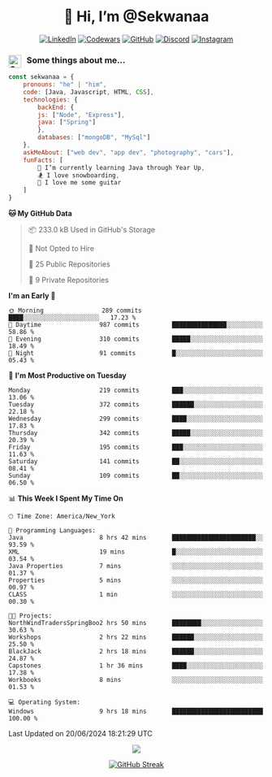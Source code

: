 <h1 align="center" style="font-size = 20px;">👋 Hi, I’m @Sekwanaa</h1>

<div align="center">
	
<a href="https://www.linkedin.com/in/chrisskchia/" target="blank">![LinkedIn](https://img.shields.io/badge/linkedin-%230077B5.svg?style=for-the-badge&logo=linkedin&logoColor=white)</a>
<a href="https://www.codewars.com/users/sekwanaa" target="blank">![Codewars](https://img.shields.io/badge/Codewars-B1361E?style=for-the-badge&logo=codewars&logoColor=grey)</a>
<a href="https://github.com/sekwanaa" target="blank">![GitHub](https://img.shields.io/badge/github-%23121011.svg?style=for-the-badge&logo=github&logoColor=white)</a>
<a href="https://discordapp.com/users/181891769414189056" target="blank">![Discord](https://img.shields.io/badge/Discord-%235865F2.svg?style=for-the-badge&logo=discord&logoColor=white)</a>
<a href="https://www.instagram.com/sekwanaa/" target="blank">![Instagram](https://img.shields.io/badge/Instagram-%23E4405F.svg?style=for-the-badge&logo=Instagram&logoColor=white)</a>

</div>

### <img align="left" alt="Coding" height="25" src="https://media.tenor.com/2aSuT7p_a_UAAAAi/peachcat-cat.gif"> &nbsp; Some things about me...

``` javascript
const sekwanaa = {
	pronouns: "he" | "him",
	code: [Java, Javascript, HTML, CSS],
	technologies: {
		backEnd: {
		js: ["Node", "Express"],
		java: ["Spring"]
		},
		databases: ["mongoDB", "MySql"]
	},
 	askMeAbout: ["web dev", "app dev", "photography", "cars"],
 	funFacts: [
		🌱 I’m currently learning Java through Year Up,
		🏂 I love snowboarding,
		🎸 I love me some guitar
	]
}
```
<!--Github Stats-->

<!--START_SECTION:waka-->
**🐱 My GitHub Data** 

> 📦 233.0 kB Used in GitHub's Storage 
 > 
> 🚫 Not Opted to Hire
 > 
> 📜 25 Public Repositories 
 > 
> 🔑 9 Private Repositories 
 > 
**I'm an Early 🐤** 

```text
🌞 Morning                289 commits         ████░░░░░░░░░░░░░░░░░░░░░   17.23 % 
🌆 Daytime                987 commits         ███████████████░░░░░░░░░░   58.86 % 
🌃 Evening                310 commits         █████░░░░░░░░░░░░░░░░░░░░   18.49 % 
🌙 Night                  91 commits          █░░░░░░░░░░░░░░░░░░░░░░░░   05.43 % 
```
📅 **I'm Most Productive on Tuesday** 

```text
Monday                   219 commits         ███░░░░░░░░░░░░░░░░░░░░░░   13.06 % 
Tuesday                  372 commits         ██████░░░░░░░░░░░░░░░░░░░   22.18 % 
Wednesday                299 commits         ████░░░░░░░░░░░░░░░░░░░░░   17.83 % 
Thursday                 342 commits         █████░░░░░░░░░░░░░░░░░░░░   20.39 % 
Friday                   195 commits         ███░░░░░░░░░░░░░░░░░░░░░░   11.63 % 
Saturday                 141 commits         ██░░░░░░░░░░░░░░░░░░░░░░░   08.41 % 
Sunday                   109 commits         ██░░░░░░░░░░░░░░░░░░░░░░░   06.50 % 
```


📊 **This Week I Spent My Time On** 

```text
🕑︎ Time Zone: America/New_York

💬 Programming Languages: 
Java                     8 hrs 42 mins       ███████████████████████░░   93.59 % 
XML                      19 mins             █░░░░░░░░░░░░░░░░░░░░░░░░   03.54 % 
Java Properties          7 mins              ░░░░░░░░░░░░░░░░░░░░░░░░░   01.37 % 
Properties               5 mins              ░░░░░░░░░░░░░░░░░░░░░░░░░   00.97 % 
CLASS                    1 min               ░░░░░░░░░░░░░░░░░░░░░░░░░   00.30 % 

🐱‍💻 Projects: 
NorthWindTradersSpringBoo2 hrs 50 mins       ████████░░░░░░░░░░░░░░░░░   30.63 % 
Workshops                2 hrs 22 mins       ██████░░░░░░░░░░░░░░░░░░░   25.50 % 
BlackJack                2 hrs 18 mins       ██████░░░░░░░░░░░░░░░░░░░   24.87 % 
Capstones                1 hr 36 mins        ████░░░░░░░░░░░░░░░░░░░░░   17.38 % 
Workbooks                8 mins              ░░░░░░░░░░░░░░░░░░░░░░░░░   01.53 % 

💻 Operating System: 
Windows                  9 hrs 18 mins       █████████████████████████   100.00 % 
```


 Last Updated on 20/06/2024 18:21:29 UTC
<!--END_SECTION:waka-->


<div align="center">
	
![](https://komarev.com/ghpvc/?username=sekwanaa&label=GITHUB-VISITORS&style=for-the-badge)

<div>

[![GitHub Streak](https://github-readme-streak-stats.herokuapp.com/?user=sekwanaa)](https://git.io/streak-stats)
 
</div>
 
</div>


<!---
# CERTIFICATES
### Google IT Automation with Python Specialization

>***Coursera --- Issued September 2022***
Online certificate issued by Coursera building skills using Git, Github, and Python

### Google IT Support Certificate
>***Coursera --- Issued November 2021***
Online certificate issued by Coursera building foundational skills including
troubleshooting and customer service, networking, operating systems, system
administration, and security.
--->

<!---
Jiggly-sensation/Jiggly-sensation is a ✨ special ✨ repository because its `README.md` (this file) appears on your GitHub profile.
You can click the Preview link to take a look at your changes.
--->


